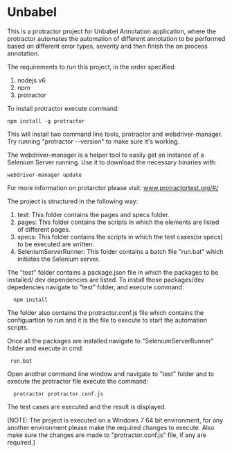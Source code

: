 # Unbabel

This is a protractor project for Unbabel Annotation application, where the protractor automates the automation of different annotation to be performed based on different error types, severity and then finish the on process annotation.

The requirements to run this project, in the order specified:

1. nodejs v6
2. npm
3. protractor

To install protractor execute command:

    npm install -g protractor
    
This will install two command line tools, protractor and webdriver-manager. Try running "protractor --version" to make sure it's working.

The webdriver-manager is a helper tool to easily get an instance of a Selenium Server running. Use it to download the necessary binaries with:

    webdriver-manager update
    
For more information on protarctor please visit: www.protractortest.org/#/

The project is structured in the following way:

1. test: This folder contains the pages and specs folder.
2. pages: This folder contains the scripts in which the elements are listed of different pages.
3. specs: This folder contains the scripts in which the test cases(or specs) to be executed are written.
4. SeleniumServerRunner: This folder contains a batch file "run.bat" which initiates the Selenium server. 

The "test" folder contains a package.json file in which the packages to be installed/ dev dependencies are listed. To install those packages/dev depedencies navigate to "test" folder, and execute command:

      npm install
      
The folder also contains the protractor.conf.js file which contains the configuartion to run and it is the file to execute to start the automation scripts.
      
Once all the packages are installed navigate to "SeleniumServerRunner" folder and execute in cmd:

     run.bat 

Open another command line window and navigate to "test" folder and to execute the protractor file execute the command:

      protractor protractor.conf.js
      
The test cases are executed and the result is displayed.

[NOTE: The project is executed on a Windows 7 64 bit environment, for any another environment please make the required changes to execute. Also make sure the changes are made to "protractor.conf.js" file, if any are required.]
